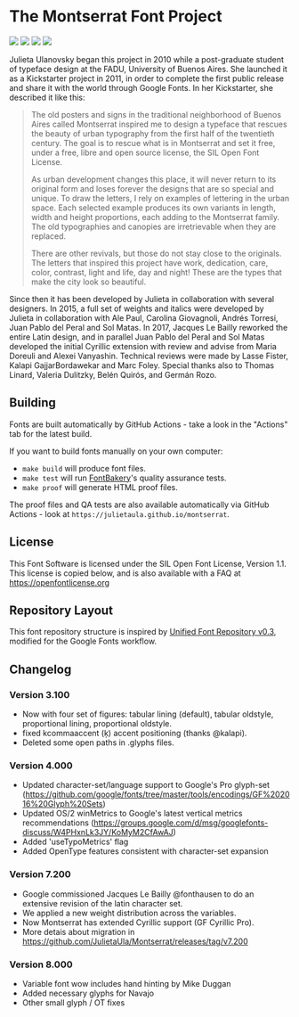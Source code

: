 # The Montserrat Font Project

[![][Fontbakery]](https://googlefonts.github.io/googlefonts-project-template/fontbakery/fontbakery-report.html)
[![][Universal]](https://googlefonts.github.io/googlefonts-project-template/fontbakery/fontbakery-report.html)
[![][GF Profile]](https://googlefonts.github.io/googlefonts-project-template/fontbakery/fontbakery-report.html)
[![][Shaping]](https://googlefonts.github.io/googlefonts-project-template/fontbakery/fontbakery-report.html)

[Fontbakery]: https://img.shields.io/endpoint?url=https%3A%2F%2Fraw.githubusercontent.com%2Fgooglefonts%2Fgooglefonts-project-template%2Fgh-pages%2Fbadges%2Foverall.json
[GF Profile]: https://img.shields.io/endpoint?url=https%3A%2F%2Fraw.githubusercontent.com%2Fgooglefonts%2Fgooglefonts-project-template%2Fgh-pages%2Fbadges%2FGoogleFonts.json
[Outline Correctness]: https://img.shields.io/endpoint?url=https%3A%2F%2Fraw.githubusercontent.com%2Fgooglefonts%2Fgooglefonts-project-template%2Fgh-pages%2Fbadges%2FOutlineCorrectnessChecks.json
[Shaping]: https://img.shields.io/endpoint?url=https%3A%2F%2Fraw.githubusercontent.com%2Fgooglefonts%2Fgooglefonts-project-template%2Fgh-pages%2Fbadges%2FShapingChecks.json
[Universal]: https://img.shields.io/endpoint?url=https%3A%2F%2Fraw.githubusercontent.com%2Fgooglefonts%2Fgooglefonts-project-template%2Fgh-pages%2Fbadges%2FUniversal.json

Julieta Ulanovsky began this project in 2010 while a post-graduate student of typeface design at the FADU, University of Buenos Aires.
She launched it as a Kickstarter project in 2011, in order to complete the first public release and share it with the world through Google Fonts.
In her Kickstarter, she described it like this:

> The old posters and signs in the traditional neighborhood of Buenos Aires called Montserrat inspired me to design a typeface that rescues the beauty of urban typography from the first half of the twentieth century. The goal is to rescue what is in Montserrat and set it free, under a free, libre and open source license, the SIL Open Font License.
>
> As urban development changes this place, it will never return to its original form and loses forever the designs that are so special and unique. To draw the letters, I rely on examples of lettering in the urban space. Each selected example produces its own variants in length, width and height proportions, each adding to the Montserrat family. The old typographies and canopies are irretrievable when they are replaced.
>
> There are other revivals, but those do not stay close to the originals. The letters that inspired this project have work, dedication, care, color, contrast, light and life, day and night! These are the types that make the city look so beautiful.

Since then it has been developed by Julieta in collaboration with several designers.
In 2015, a full set of weights and italics were developed by Julieta in collaboration with Ale Paul, Carolina Giovagnoli, Andrés Torresi, Juan Pablo del Peral and Sol Matas.
In 2017, Jacques Le Bailly reworked the entire Latin design, and in parallel Juan Pablo del Peral and Sol Matas developed the initial Cyrillic extension with review and advise from Maria Doreuli and Alexei Vanyashin.
Technical reviews were made by Lasse Fister, Kalapi GajjarBordawekar and Marc Foley. Special thanks also to Thomas Linard, Valeria Dulitzky, Belén Quirós, and Germán Rozo.

## Building

Fonts are built automatically by GitHub Actions - take a look in the "Actions" tab for the latest build.

If you want to build fonts manually on your own computer:

- `make build` will produce font files.
- `make test` will run [FontBakery](https://github.com/googlefonts/fontbakery)'s quality assurance tests.
- `make proof` will generate HTML proof files.

The proof files and QA tests are also available automatically via GitHub Actions - look at `https://julietaula.github.io/montserrat`.

## License

This Font Software is licensed under the SIL Open Font License, Version 1.1.
This license is copied below, and is also available with a FAQ at
https://openfontlicense.org

## Repository Layout

This font repository structure is inspired by [Unified Font Repository v0.3](https://github.com/unified-font-repository/Unified-Font-Repository), modified for the Google Fonts workflow.

## Changelog

### Version 3.100

- Now with four set of figures: tabular lining (default), tabular oldstyle, proportional lining, proportional oldstyle.
- fixed kcommaaccent (ķ) accent positioning (thanks @kalapi).
- Deleted some open paths in .glyphs files.

### Version 4.000

- Updated character-set/language support to Google's Pro glyph-set (https://github.com/google/fonts/tree/master/tools/encodings/GF%202016%20Glyph%20Sets)
- Updated OS/2 winMetrics to Google's latest vertical metrics recommendations (https://groups.google.com/d/msg/googlefonts-discuss/W4PHxnLk3JY/KoMyM2CfAwAJ)
- Added 'useTypoMetrics' flag
- Added OpenType features consistent with character-set expansion

### Version 7.200

- Google commissioned Jacques Le Bailly @fonthausen to do an extensive revision of the latin character set.
- We applied a new weight distribution across the variables.
- Now Montserrat has extended Cyrillic support (GF Cyrillic Pro).
- More detais about migration in https://github.com/JulietaUla/Montserrat/releases/tag/v7.200

### Version 8.000

- Variable font wow includes hand hinting by Mike Duggan
- Added necessary glyphs for Navajo
- Other small glyph / OT fixes
